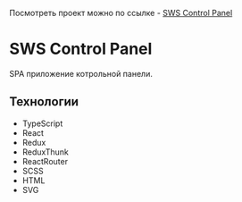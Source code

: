 Посмотреть проект можно по ссылке - [SWS Control Panel](https://ashenfox.github.io/Wrench-CRM/)

# SWS Control Panel

SPA приложение котрольной панели.

## Технологии

- TypeScript
- React
- Redux
- ReduxThunk
- ReactRouter
- SCSS
- HTML
- SVG
